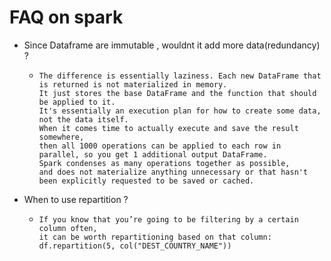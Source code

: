 # FAQ on spark
 * Since Dataframe are immutable , wouldnt it add more data(redundancy) ?
   * ```
     The difference is essentially laziness. Each new DataFrame that is returned is not materialized in memory. 
     It just stores the base DataFrame and the function that should be applied to it. 
     It's essentially an execution plan for how to create some data, not the data itself.
     When it comes time to actually execute and save the result somewhere, 
     then all 1000 operations can be applied to each row in parallel, so you get 1 additional output DataFrame. 
     Spark condenses as many operations together as possible, 
     and does not materialize anything unnecessary or that hasn't been explicitly requested to be saved or cached. 
     ```
 * When to use repartition ?
   * ``` 
     If you know that you’re going to be filtering by a certain column often, 
     it can be worth repartitioning based on that column: 
     df.repartition(5, col("DEST_COUNTRY_NAME"))
     ```
